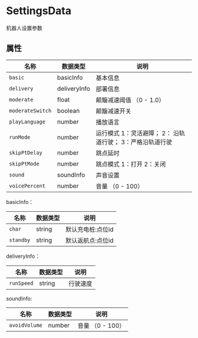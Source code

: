 # SettingsData

机器人设置参数

## 属性

| 名称        | 数据类型 | 说明              |
| ---------- | -------- | ----------------- |
| `basic`     | basicInfo     | 基本信息|
| `delivery`  | deliveryInfo   | 部署信息|
| `moderate`   | float   | 颠簸减速阈值 （0 - 1.0）|
| `moderateSwitch` | boolean   | 颠簸减速开关|
| `playLanguage` | number   | 播放语言|
| `runMode`   | number   | 运行模式 1：灵活避障； 2： 沿轨道行驶； 3：严格沿轨道行驶|
| `skipPtDelay`   | number   | 跳点延时 |
| `skipPtMode`   | number   | 跳点模式 1：打开 2：关闭|
| `sound`   | soundInfo   | 声音设置|
| `voicePercent`   |  number  | 音量 （0 - 100）|


basicInfo：

| 名称    | 数据类型 | 说明              |
| ------- | -------- | ----------------- |
| `char`     | string   | 默认充电桩:点位id   |
| `standby`  | string   | 默认返航点:点位id|

deliveryInfo：

| 名称    | 数据类型 | 说明              |
| ------- | -------- | ----------------- |
| `runSpeed`     | string   | 行驶速度   |

soundInfo:

| 名称    | 数据类型 | 说明              |
| ------- | -------- | ----------------- |
| `avoidVolume`     | number   | 音量 （0 - 100）  |